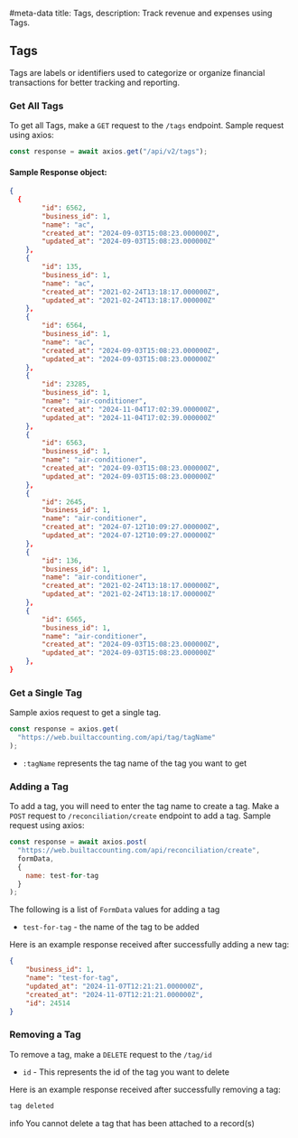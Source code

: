 #meta-data title: Tags, description: Track revenue and expenses using Tags.
## Tags

Tags are labels or identifiers used to categorize or organize financial transactions for better tracking and reporting.


### Get All Tags

To get all Tags, make a `GET` request to the `/tags` endpoint. Sample request using axios:

```js
const response = await axios.get("/api/v2/tags");
```

#### Sample Response object:

```json
{
  {
        "id": 6562,
        "business_id": 1,
        "name": "ac",
        "created_at": "2024-09-03T15:08:23.000000Z",
        "updated_at": "2024-09-03T15:08:23.000000Z"
    },
    {
        "id": 135,
        "business_id": 1,
        "name": "ac",
        "created_at": "2021-02-24T13:18:17.000000Z",
        "updated_at": "2021-02-24T13:18:17.000000Z"
    },
    {
        "id": 6564,
        "business_id": 1,
        "name": "ac",
        "created_at": "2024-09-03T15:08:23.000000Z",
        "updated_at": "2024-09-03T15:08:23.000000Z"
    },
    {
        "id": 23285,
        "business_id": 1,
        "name": "air-conditioner",
        "created_at": "2024-11-04T17:02:39.000000Z",
        "updated_at": "2024-11-04T17:02:39.000000Z"
    },
    {
        "id": 6563,
        "business_id": 1,
        "name": "air-conditioner",
        "created_at": "2024-09-03T15:08:23.000000Z",
        "updated_at": "2024-09-03T15:08:23.000000Z"
    },
    {
        "id": 2645,
        "business_id": 1,
        "name": "air-conditioner",
        "created_at": "2024-07-12T10:09:27.000000Z",
        "updated_at": "2024-07-12T10:09:27.000000Z"
    },
    {
        "id": 136,
        "business_id": 1,
        "name": "air-conditioner",
        "created_at": "2021-02-24T13:18:17.000000Z",
        "updated_at": "2021-02-24T13:18:17.000000Z"
    },
    {
        "id": 6565,
        "business_id": 1,
        "name": "air-conditioner",
        "created_at": "2024-09-03T15:08:23.000000Z",
        "updated_at": "2024-09-03T15:08:23.000000Z"
    },
}
```

### Get a Single Tag

Sample axios request to get a single tag.

```js
const response = axios.get(
  "https://web.builtaccounting.com/api/tag/tagName"
);
```

- `:tagName` represents the tag name of the tag you want to get

### Adding a Tag

To add a tag, you will need to enter the tag name to create a tag.
Make a `POST` request to `/reconciliation/create` endpoint to add a tag. Sample request using axios:

```js
const response = await axios.post(
  "https://web.builtaccounting.com/api/reconciliation/create",
  formData,
  {
    name: test-for-tag
  }
);
```

The following is a list of `FormData` values for adding a tag

- `test-for-tag` - the name of the tag to be added

Here is an example response received after successfully adding a new tag:

```json
{
    "business_id": 1,
    "name": "test-for-tag",
    "updated_at": "2024-11-07T12:21:21.000000Z",
    "created_at": "2024-11-07T12:21:21.000000Z",
    "id": 24514
}
```

### Removing a Tag

To remove a tag, make a `DELETE` request to the `/tag/id`

- `id` - This represents the id of the tag you want to delete

Here is an example response received after successfully removing a tag:

```js
tag deleted
```

<div class="info-card"><span class="material-symbols-outlined">
info
</span>You cannot delete a tag that has been attached to a record(s)</div>